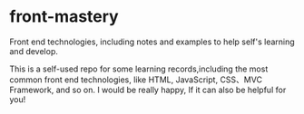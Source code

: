 front-mastery
=============

Front end technologies, including notes and examples to help self's learning and develop.

This is a self-used repo for some learning records,including the most common front end technologies, like HTML, JavaScript, CSS、MVC Framework, and so on.  I would be really happy, If it can also be helpful for you!


